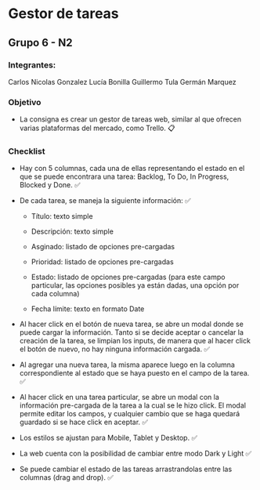 # Gestor de tareas
## Grupo 6 - N2

### Integrantes:
Carlos Nicolas Gonzalez
Lucía Bonilla
Guillermo Tula
Germán Marquez

### Objetivo

- La consigna es crear un gestor de tareas web, similar al que ofrecen varias plataformas del mercado, como Trello. :clipboard:

### Checklist

- Hay con 5 columnas, cada una de ellas representando el estado en el que se puede encontrara una tarea: Backlog, To Do, In Progress, Blocked y Done. :white_check_mark:
- De cada tarea, se maneja la siguiente información: :white_check_mark:

    * Título: texto simple

    * Descripción: texto simple

    * Asginado: listado de opciones pre-cargadas

    * Prioridad: listado de opciones pre-cargadas

    * Estado: listado de opciones pre-cargadas (para este campo particular, las opciones posibles ya están dadas, una opción por cada columna)

    * Fecha límite: texto en formato Date

- Al hacer click en el botón de nueva tarea, se abre un modal donde se puede cargar la información. Tanto si se decide aceptar o cancelar la creación de la tarea, se limpian los inputs, de manera que al hacer click el botón de nuevo, no hay ninguna información cargada. :white_check_mark:
- Al agregar una nueva tarea, la misma aparece luego en la columna correspondiente al estado que se haya puesto en el campo de la tarea. :white_check_mark:
- Al hacer click en una tarea particular, se abre un modal con la información pre-cargada de la tarea a la cual se le hizo click. El modal permite editar los campos, y cualquier cambio que se haga quedará guardado si se hace click en aceptar. :white_check_mark:
- Los estilos se ajustan para Mobile, Tablet y Desktop. :white_check_mark:
- La web cuenta con la posibilidad de cambiar entre modo Dark y Light :white_check_mark:
- Se puede cambiar el estado de las tareas arrastrandolas entre las columnas (drag and drop). :white_check_mark:
